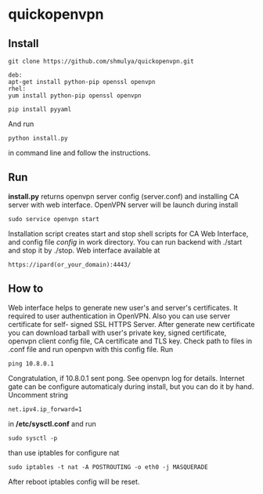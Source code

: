 # quickopenvpn

## Install

```
git clone https://github.com/shmulya/quickopenvpn.git
```

```
deb:
apt-get install python-pip openssl openvpn
rhel:
yum install python-pip openssl openvpn

pip install pyyaml
```
And run 
```
python install.py
```
in command line and follow the instructions.


## Run

  **install.py** returns openvpn server config (server.conf) and installing CA
server with web interface. OpenVPN server will be launch during install
```
sudo service openvpn start
```
  Installation script creates start and stop shell scripts for CA Web Interface, and 
config file *config* in work directory. You can run backend with ./start and stop it by
./stop. Web interface available at 
```
https://ipard(or_your_domain):4443/
```

## How to


Web interface helps to generate new user's and server's certificates. It required to user authentication in OpenVPN. Also you can use server certificate for self-
signed SSL HTTPS Server.
After generate new certificate you can download tarball with user's private key,
signed certificate, openvpn client config file, CA certificate and TLS key. Check
path to files in .conf file and run openpvn with this config file. Run
```
ping 10.8.0.1
```
Congratulation, if 10.8.0.1 sent pong. See openvpn log for details. 
Internet gate can be configure automaticaly during install, but you can do it by hand.
Uncomment string
```
net.ipv4.ip_forward=1
```
in **/etc/sysctl.conf** and run
```
sudo sysctl -p
```
than use iptables for configure nat
```
sudo iptables -t nat -A POSTROUTING -o eth0 -j MASQUERADE
```
After reboot iptables config will be reset.
